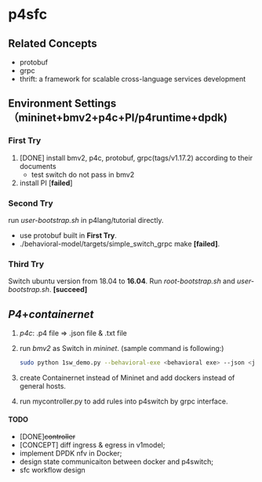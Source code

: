 # p4sfc

## Related Concepts

- protobuf
- grpc
- thrift: a framework for scalable cross-language services development

## Environment Settings（mininet+bmv2+p4c+PI/p4runtime+dpdk)

### First Try

1. [DONE] install bmv2, p4c, protobuf, grpc(tags/v1.17.2) according to their documents
   - test switch do not pass in bmv2
1. install PI [**failed**]

### Second Try

run *user-bootstrap.sh* in p4lang/tutorial directly.

- use protobuf built in **First Try**.
- ./behavioral-model/targets/simple_switch_grpc make **[failed]**.

### Third Try

Switch ubuntu version from 18.04 to **16.04**. Run *root-bootstrap.sh* and *user-bootstrap.sh*. **[succeed]**

## *P4*+*containernet*

1.  *p4c*: .p4 file => .json file & .txt file

2. run *bmv2* as Switch in *mininet*. (sample command is following:)

   ```bash
   sudo python 1sw_demo.py --behavioral-exe <behavioral exe> --json <json file(compiled from p4)>
   ```

3. create Containernet instead of Mininet and add dockers instead of general hosts.

4. run mycontroller.py to add rules into p4switch by grpc interface.

#### TODO

- [DONE]~~controller~~
- [CONCEPT] diff ingress & egress in v1model;
- implement DPDK nfv in Docker;
- design state communicaiton between docker and p4switch;
- sfc workflow design
